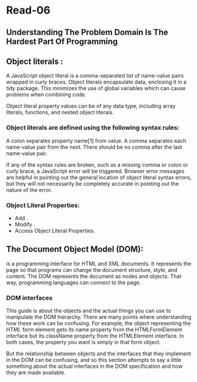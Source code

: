 # Read-06

## Understanding The Problem Domain Is The Hardest Part Of Programming

## Object literals :
 A JavaScript object literal is a comma-separated list of name-value pairs wrapped in curly braces. Object literals encapsulate data, enclosing it in a tidy package. This minimizes the use of global variables which can cause problems when combining code.

 Object literal property values can be of any data type, including array literals, functions, and nested object literals.

### Object literals are defined using the following syntax rules:
A colon separates property name[1] from value.
A comma separates each name-value pair from the next.
There should be no comma after the last name-value pair.

If any of the syntax rules are broken, such as a missing comma or colon or curly brace, a JavaScript error will be triggered. Browser error messages are helpful in pointing out the general location of object literal syntax errors, but they will not necessarily be completely accurate in pointing out the nature of the error.

### Object Literal Properties:
* Add .
* Modify .
* Access Object Literal Properties.

## The Document Object Model (DOM):
 is a programming interface for HTML and XML documents. It represents the page so that programs can change the document structure, style, and content. The DOM represents the document as nodes and objects. That way, programming languages can connect to the page.

### DOM interfaces
This guide is about the objects and the actual things you can use to manipulate the DOM hierarchy. There are many points where understanding how these work can be confusing. For example, the object representing the HTML form element gets its name property from the HTMLFormElement interface but its className property from the HTMLElement interface. In both cases, the property you want is simply in that form object.

But the relationship between objects and the interfaces that they implement in the DOM can be confusing, and so this section attempts to say a little something about the actual interfaces in the DOM specification and how they are made available.
